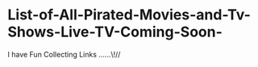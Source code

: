 # List-of-All-Pirated-Movies-and-Tv-Shows-Live-TV-Coming-Soon-
I have Fun Collecting Links ......\\\!//
